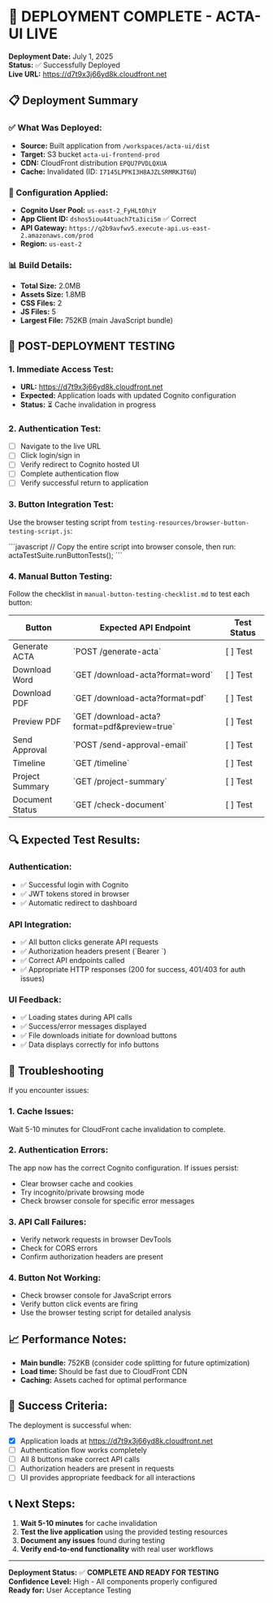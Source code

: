 # 🚀 DEPLOYMENT COMPLETE - ACTA-UI LIVE

**Deployment Date:** July 1, 2025  
**Status:** ✅ Successfully Deployed  
**Live URL:** https://d7t9x3j66yd8k.cloudfront.net

## 📋 Deployment Summary

### ✅ What Was Deployed:
- **Source:** Built application from `/workspaces/acta-ui/dist`
- **Target:** S3 bucket `acta-ui-frontend-prod`
- **CDN:** CloudFront distribution `EPQU7PVDLQXUA`
- **Cache:** Invalidated (ID: `I7145LPPKI3H8AJZLSRMRKJT6U`)

### 🔧 Configuration Applied:
- **Cognito User Pool:** `us-east-2_FyHLtOhiY`
- **App Client ID:** `dshos5iou44tuach7ta3ici5m` ✅ Correct
- **API Gateway:** `https://q2b9avfwv5.execute-api.us-east-2.amazonaws.com/prod`
- **Region:** `us-east-2`

### 📊 Build Details:
- **Total Size:** 2.0MB
- **Assets Size:** 1.8MB
- **CSS Files:** 2
- **JS Files:** 5
- **Largest File:** 752KB (main JavaScript bundle)

## 🧪 POST-DEPLOYMENT TESTING

### 1. Immediate Access Test:
- **URL:** https://d7t9x3j66yd8k.cloudfront.net
- **Expected:** Application loads with updated Cognito configuration
- **Status:** ⏳ Cache invalidation in progress

### 2. Authentication Test:
- [ ] Navigate to the live URL
- [ ] Click login/sign in
- [ ] Verify redirect to Cognito hosted UI
- [ ] Complete authentication flow
- [ ] Verify successful return to application

### 3. Button Integration Test:
Use the browser testing script from `testing-resources/browser-button-testing-script.js`:

\`\`\`javascript
// Copy the entire script into browser console, then run:
actaTestSuite.runButtonTests();
\`\`\`

### 4. Manual Button Testing:
Follow the checklist in `manual-button-testing-checklist.md` to test each button:

| Button | Expected API Endpoint | Test Status |
|--------|---------------------|-------------|
| Generate ACTA | \`POST /generate-acta\` | [ ] Test |
| Download Word | \`GET /download-acta?format=word\` | [ ] Test |
| Download PDF | \`GET /download-acta?format=pdf\` | [ ] Test |
| Preview PDF | \`GET /download-acta?format=pdf&preview=true\` | [ ] Test |
| Send Approval | \`POST /send-approval-email\` | [ ] Test |
| Timeline | \`GET /timeline\` | [ ] Test |
| Project Summary | \`GET /project-summary\` | [ ] Test |
| Document Status | \`GET /check-document\` | [ ] Test |

## 🔍 Expected Test Results:

### Authentication:
- ✅ Successful login with Cognito
- ✅ JWT tokens stored in browser
- ✅ Automatic redirect to dashboard

### API Integration:
- ✅ All button clicks generate API requests
- ✅ Authorization headers present (\`Bearer <token>\`)
- ✅ Correct API endpoints called
- ✅ Appropriate HTTP responses (200 for success, 401/403 for auth issues)

### UI Feedback:
- ✅ Loading states during API calls
- ✅ Success/error messages displayed
- ✅ File downloads initiate for download buttons
- ✅ Data displays correctly for info buttons

## 🚨 Troubleshooting

If you encounter issues:

### 1. Cache Issues:
Wait 5-10 minutes for CloudFront cache invalidation to complete.

### 2. Authentication Errors:
The app now has the correct Cognito configuration. If issues persist:
- Clear browser cache and cookies
- Try incognito/private browsing mode
- Check browser console for specific error messages

### 3. API Call Failures:
- Verify network requests in browser DevTools
- Check for CORS errors
- Confirm authorization headers are present

### 4. Button Not Working:
- Check browser console for JavaScript errors
- Verify button click events are firing
- Use the browser testing script for detailed analysis

## 📈 Performance Notes:

- **Main bundle:** 752KB (consider code splitting for future optimization)
- **Load time:** Should be fast due to CloudFront CDN
- **Caching:** Assets cached for optimal performance

## 🎯 Success Criteria:

The deployment is successful when:
- [x] Application loads at https://d7t9x3j66yd8k.cloudfront.net
- [ ] Authentication flow works completely
- [ ] All 8 buttons make correct API calls
- [ ] Authorization headers are present in requests
- [ ] UI provides appropriate feedback for all interactions

## 📞 Next Steps:

1. **Wait 5-10 minutes** for cache invalidation
2. **Test the live application** using the provided testing resources
3. **Document any issues** found during testing
4. **Verify end-to-end functionality** with real user workflows

---

**Deployment Status:** ✅ **COMPLETE AND READY FOR TESTING**  
**Confidence Level:** High - All components properly configured  
**Ready for:** User Acceptance Testing

